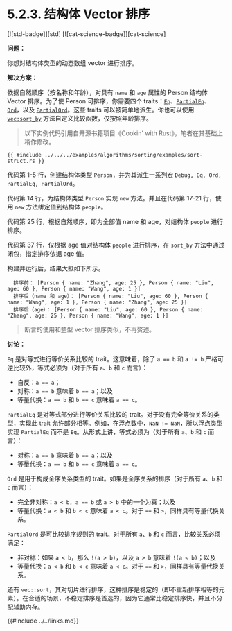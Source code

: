 # 5.2.3. 结构体 Vector 排序

[![std-badge]][std] [![cat-science-badge]][cat-science]

**问题：**

你想对结构体类型的动态数组 vector 进行排序。

**解决方案：**

依据自然顺序（按名称和年龄），对具有 `name` 和 `age` 属性的 Person 结构体 Vector 排序。为了使 Person 可排序，你需要四个 traits：[`Eq`]、[`PartialEq`]、[`Ord`]，以及 [`PartialOrd`]。这些 traits 可以被简单地派生。你也可以使用 [`vec:sort_by`] 方法自定义比较函数，仅按照年龄排序。

> 以下实例代码引用自开源书籍项目《Cookin' with Rust》，笔者在其基础上稍作修改。

```rust,edition2018
{{ #include ../../../examples/algorithms/sorting/examples/sort-struct.rs }}
```

代码第 1-5 行，创建结构体类型 `Person`，并为其派生一系列宏 `Debug, Eq, Ord, PartialEq, PartialOrd`。

代码第 14 行，为结构体类型 `Person` 实现 `new` 方法。并且在代码第 17-21 行，使用 `new` 方法绑定值到结构体 `people`。

代码第 25 行，根据自然顺序，即为全部值 name 和 age，对结构体 `people` 进行排序。

代码第 37 行，仅根据 age 值对结构体 `people` 进行排序，在 `sort_by` 方法中通过闭包，指定排序依据 age 值。

构建并运行后，结果大抵如下所示。

``` shell 
  排序前： [Person { name: "Zhang", age: 25 }, Person { name: "Liu", age: 60 }, Person { name: "Wang", age: 1 }]
  排序后（name 和 age）： [Person { name: "Liu", age: 60 }, Person { name: "Wang", age: 1 }, Person { name: "Zhang", age: 25 }]
  排序后（age）： [Person { name: "Liu", age: 60 }, Person { name: "Zhang", age: 25 }, Person { name: "Wang", age: 1 }]
```

> 断言的使用和整型 vector 排序类似，不再赘述。

**讨论：**

`Eq` 是对等式进行等价关系比较的 trait。这意味着，除了 `a == b` 和 `a != b` 严格可逆比较外，等式必须为（对于所有 `a`、`b` 和 `c` 而言）：
- 自反：`a == a`；
- 对称：`a == b` 意味着 `b == a`；以及
- 等量代换：`a == b` 和 `b == c` 意味着 `a == c`。

`PartialEq` 是对等式部分进行等价关系比较的 trait。对于没有完全等价关系的类型，实现此 trait 允许部分相等。例如，在浮点数中，`NaN != NaN`，所以浮点类型实现 `PartialEq` 而不是 `Eq`。从形式上讲，等式必须为（对于所有 `a`、`b` 和 `c` 而言）：
- 对称：`a == b` 意味着 `b == a`；以及
- 等量代换：`a == b` 和 `b == c` 意味着 `a == c`。

`Ord` 是用于构成全序关系类型的 trait。如果是全序关系的排序（对于所有 `a`、`b` 和 `c` 而言）：
- 完全非对称：`a < b`，`a == b` 或 `a > b` 中的一个为真；以及
- 等量代换：`a < b` 和 `b < c` 意味着 `a < c`。对于 `==` 和 `>`，同样具有等量代换关系。

`PartialOrd` 是可比较排序规则的 trait。对于所有 `a`、`b` 和 `c` 而言，比较关系必须满足：
- 非对称：如果 `a < b`，那么 `!(a > b)`，以及 `a > b` 意味着 `!(a < b)`；以及
- 等量代换：`a < b` 和 `b < c` 意味着 `a < c`。对于 `==` 和 `>`，同样具有等量代换关系。

还有 `vec::sort`，其对切片进行排序，这种排序是稳定的（即不重新排序相等的元素）。在合适的场景，不稳定排序是首选的，因为它通常比稳定排序快，并且不分配辅助内存。

[`Eq`]: https://doc.rust-lang.org/std/cmp/trait.Eq.html 
[`PartialEq`]: https://doc.rust-lang.org/std/cmp/trait.PartialEq.html
[`Ord`]: https://doc.rust-lang.org/std/cmp/trait.Ord.html
[`PartialOrd`]: https://doc.rust-lang.org/std/cmp/trait.PartialOrd.html
[`vec:sort_by`]: https://doc.rust-lang.org/std/vec/struct.Vec.html#method.sort_by

{{#include ../../links.md}}
